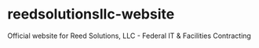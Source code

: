 # reedsolutionsllc-website
Official website for Reed Solutions, LLC - Federal IT &amp; Facilities Contracting
